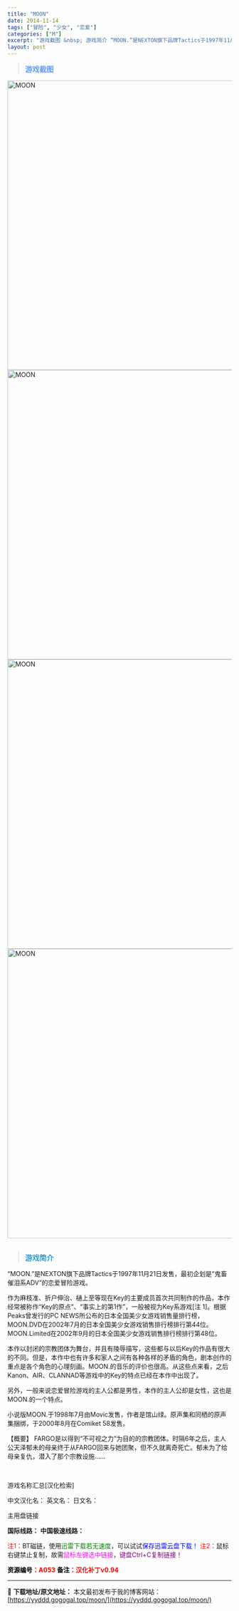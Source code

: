 ```yaml
---
title: "MOON"
date: 2014-11-14
tags: ["冒险", "少女", "恋爱"]
categories: ["M"]
excerpt: "游戏截图 &nbsp; 游戏简介 “MOON.”是NEXTON旗下品牌Tactics于1997年11月21日发售，最初企划是“鬼畜催泪系ADV”的恋爱冒险游戏。 作为麻枝准、折户伸治、樋上至等现在Key的主要成员首次共同制作的作品，本作经常被称作“Key的原点”、“事实上的第1作”，一般被视为Key&hellip;"
layout: post
---
```


<div>
<blockquote><b><span style="font-size: 12pt; color: #6699ff;">游戏截图</span></b></blockquote>
<div><img title="点击放大" src="https://yyddd.gogogal.top/wp-content/uploads/2025/04/20250430_6811e8c9a13fe.webp" alt="MOON" width="650" /></div>
<div><img title="点击放大" src="https://yyddd.gogogal.top/wp-content/uploads/2025/04/20250430_6811e8cb0a953.webp" alt="MOON" width="650" /></div>
<div><img title="点击放大" src="https://yyddd.gogogal.top/wp-content/uploads/2025/04/20250430_6811e8cc9c034.webp" alt="MOON" width="650" /></div>
<div><img title="点击放大" src="https://yyddd.gogogal.top/wp-content/uploads/2025/04/20250430_6811e8cdbbb7e.webp" alt="MOON" width="650" /></div>
&nbsp;
<blockquote><b><span style="font-size: 12pt; color: #3399cc;">游戏简介</span></b></blockquote>
<div>“MOON.”是NEXTON旗下品牌Tactics于1997年11月21日发售，最初企划是“鬼畜催泪系ADV”的恋爱冒险游戏。

作为麻枝准、折户伸治、樋上至等现在Key的主要成员首次共同制作的作品，本作经常被称作“Key的原点”、“事实上的第1作”，一般被视为Key系游戏[注 1]。根据Peaks曾发行的PC NEWS所公布的日本全国美少女游戏销售量排行榜，MOON.DVD在2002年7月的日本全国美少女游戏销售排行榜排行第44位。MOON.Limited在2002年9月的日本全国美少女游戏销售排行榜排行第48位。

本作以封闭的宗教团体为舞台，并且有陵辱描写，这些都与以后Key的作品有很大的不同。但是，本作中也有许多和家人之间有各种各样的矛盾的角色，剧本创作的重点是各个角色的心理刻画。MOON.的音乐的评价也很高。从这些点来看，之后Kanon、AIR、CLANNAD等游戏中的Key的特点已经在本作中出现了。

另外，一般来说恋爱冒险游戏的主人公都是男性，本作的主人公却是女性，这也是MOON.的一个特点。

小说版MOON.于1998年7月由Movic发售，作者是馆山绿。原声集和同栖的原声集捆绑，于2000年8月在Comiket 58发售。

【概要】
FARGO是以得到“不可视之力”为目的的宗教团体。时隔6年之后，主人公天泽郁未的母亲终于从FARGO回来与她团聚，但不久就离奇死亡。郁未为了给母亲复仇，潜入了那个宗教设施……</div>
&nbsp;

游戏名称汇总[汉化检索]

中文汉化名：
英文名：
日文名：
</div>
<div class="panel panel-primary">
<div class="panel-heading">主用盘链接</div>
<div class="panel-body">

<b>国际线路：</b>
<b>中国极速线路：</b>


<span style="color: #ff0000;">注1：</span>BT磁链，使用<span style="color: #008000;">迅雷下载若无速度</span>，可以试试<span style="color: #0000ff;">保存迅雷云盘下载！</span>
<span style="color: #ff0000;">注2：</span>鼠标右键禁止复制，故需<span style="color: #ff00ff;">鼠标左键选中链接</span>，<span style="color: #800080;">键盘Ctrl+C复制链接！</span>

</div>
<div class="panel-footer"><span style="color: #ff0000;"><b><span style="color: #000000;">资源编号</span>：A053</b></span>
<span style="color: #ff0000;"><b><span style="color: #000000;">备注</span>：汉化补丁v0.94</b></span></div>
</div>

---
📖 **下载地址/原文地址：** 本文最初发布于我的博客网站：[https://yyddd.gogogal.top/moon/](https://yyddd.gogogal.top/moon/)
